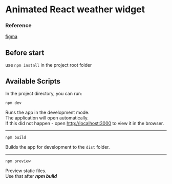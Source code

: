 # Animated React weather widget

### Reference

[figma](https://www.figma.com/file/MLdKhxuwp6OtliCTE7hWmq/Weather-Widget?node-id=0%3A1)

## Before start

use `npm install` in the project root folder

## Available Scripts

In the project directory, you can run:

```npm dev```

Runs the app in the development mode.\
The application will open automatically.\
If this did not happen - open [http://localhost:3000](http://localhost:3000) to view it in the browser.

***

```npm build```

Builds the app for development to the `dist` folder.

***

``npm preview``

Preview static files.\
Use that after ***npm build***
